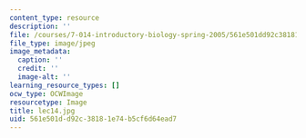 ```yaml
---
content_type: resource
description: ''
file: /courses/7-014-introductory-biology-spring-2005/561e501dd92c38181e74b5cf6d64ead7_lec14.jpg
file_type: image/jpeg
image_metadata:
  caption: ''
  credit: ''
  image-alt: ''
learning_resource_types: []
ocw_type: OCWImage
resourcetype: Image
title: lec14.jpg
uid: 561e501d-d92c-3818-1e74-b5cf6d64ead7
---
```

